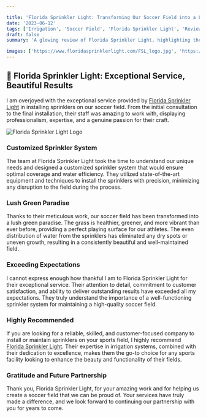 ```yaml
---

title: 'Florida Sprinkler Light: Transforming Our Soccer Field into a Lush Green Paradise'
date: '2023-06-12'
tags: ['Irrigation', 'Soccer Field', 'Florida Sprinkler Light', 'Review', 'Sports Field Maintenance']
draft: false
summary: 'A glowing review of Florida Sprinkler Light, highlighting their exceptional service in installing sprinklers on our soccer field and transforming it into a lush green paradise.'

images: ['https://www.floridasprinklerlight.com/FSL_logo.jpg', 'https://www.sportstips.org/articleimage/Reviews/FloridaSprinklerLight.webp']
---
```


## 🌟 Florida Sprinkler Light: Exceptional Service, Beautiful Results

I am overjoyed with the exceptional service provided by [Florida Sprinkler Light](https://www.floridasprinklerlight.com/) in installing sprinklers on our soccer field. From the initial consultation to the final installation, their staff was amazing to work with, displaying professionalism, expertise, and a genuine passion for their craft.

![Florida Sprinkler Light Logo](https://www.floridasprinklerlight.com/FSL_logo.jpg)

### Customized Sprinkler System

The team at Florida Sprinkler Light took the time to understand our unique needs and designed a customized sprinkler system that would ensure optimal coverage and water efficiency. They utilized state-of-the-art equipment and techniques to install the sprinklers with precision, minimizing any disruption to the field during the process.

### Lush Green Paradise

Thanks to their meticulous work, our soccer field has been transformed into a lush green paradise. The grass is healthier, greener, and more vibrant than ever before, providing a perfect playing surface for our athletes. The even distribution of water from the sprinklers has eliminated any dry spots or uneven growth, resulting in a consistently beautiful and well-maintained field.

### Exceeding Expectations

I cannot express enough how thankful I am to Florida Sprinkler Light for their exceptional service. Their attention to detail, commitment to customer satisfaction, and ability to deliver outstanding results have exceeded all my expectations. They truly understand the importance of a well-functioning sprinkler system for maintaining a high-quality soccer field.

### Highly Recommended

If you are looking for a reliable, skilled, and customer-focused company to install or maintain sprinklers on your sports field, I highly recommend [Florida Sprinkler Light](https://www.floridasprinklerlight.com/). Their expertise in irrigation systems, combined with their dedication to excellence, makes them the go-to choice for any sports facility looking to enhance the beauty and functionality of their fields.

### Gratitude and Future Partnership

Thank you, Florida Sprinkler Light, for your amazing work and for helping us create a soccer field that we can be proud of. Your services have truly made a difference, and we look forward to continuing our partnership with you for years to come.
